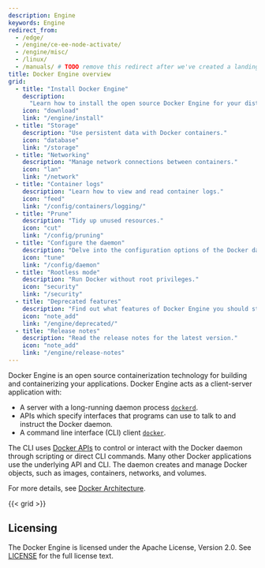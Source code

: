 ```yaml
---
description: Engine
keywords: Engine
redirect_from:
  - /edge/
  - /engine/ce-ee-node-activate/
  - /engine/misc/
  - /linux/
  - /manuals/ # TODO remove this redirect after we've created a landing page for the product manuals section
title: Docker Engine overview
grid:
  - title: "Install Docker Engine"
    description:
      "Learn how to install the open source Docker Engine for your distribution."
    icon: "download"
    link: "/engine/install"
  - title: "Storage"
    description: "Use persistent data with Docker containers."
    icon: "database"
    link: "/storage"
  - title: "Networking"
    description: "Manage network connections between containers."
    icon: "lan"
    link: "/network"
  - title: "Container logs"
    description: "Learn how to view and read container logs."
    icon: "feed"
    link: "/config/containers/logging/"
  - title: "Prune"
    description: "Tidy up unused resources."
    icon: "cut"
    link: "/config/pruning"
  - title: "Configure the daemon"
    description: "Delve into the configuration options of the Docker daemon."
    icon: "tune"
    link: "/config/daemon"
  - title: "Rootless mode"
    description: "Run Docker without root privileges."
    icon: "security"
    link: "/security"
  - title: "Deprecated features"
    description: "Find out what features of Docker Engine you should stop using."
    icon: "note_add"
    link: "/engine/deprecated/"
  - title: "Release notes"
    description: "Read the release notes for the latest version."
    icon: "note_add"
    link: "/engine/release-notes"
---
```


Docker Engine is an open source containerization technology for building and
containerizing your applications. Docker Engine acts as a client-server
application with:

- A server with a long-running daemon process
  [`dockerd`](/engine/reference/commandline/dockerd).
- APIs which specify interfaces that programs can use to talk to and instruct
  the Docker daemon.
- A command line interface (CLI) client
  [`docker`](/engine/reference/commandline/cli/).

The CLI uses [Docker APIs](api/index.md) to control or interact with the Docker
daemon through scripting or direct CLI commands. Many other Docker applications
use the underlying API and CLI. The daemon creates and manage Docker objects,
such as images, containers, networks, and volumes.

For more details, see
[Docker Architecture](../get-started/overview.md#docker-architecture).

{{< grid >}}

## Licensing

The Docker Engine is licensed under the Apache License, Version 2.0. See
[LICENSE](https://github.com/moby/moby/blob/master/LICENSE) for the full license
text.

